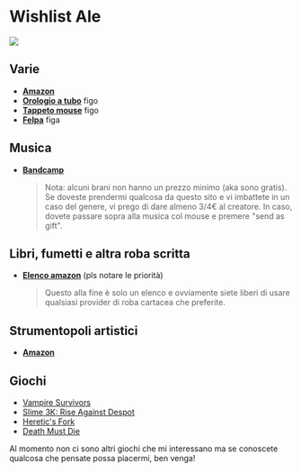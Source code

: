 # Wishlist Ale
![](/fighting-people-fighting.gif)

## Varie
- [**Amazon**](https://www.amazon.it/hz/wishlist/ls/163ZIKGBFYIVL/ref=nav_wishlist_lists_1?_encoding=UTF8&type=wishlist)
- [**Orologio a tubo**](https://www.etsy.com/it/listing/761876082/orologio-a-tubo-nixie-include-tubi-in-14?pro=1&frs=1&bes=1&sts=1) figo
- [**Tappeto mouse**](https://uwumarket.us/products/rev-dark-xl-mousepad?_pos=8&_sid=f095ffd0d&_ss=r) figo
- [**Felpa**](https://uwumarket.us/products/rev-streetwear-hoodie?_pos=5&_sid=f095ffd0d&_ss=r) figa

## Musica
- [**Bandcamp**](https://bandcamp.com/thirdhawk/wishlist)
  > Nota: alcuni brani non hanno un prezzo minimo (aka sono gratis). Se doveste prendermi qualcosa da  questo sito e vi imbattete in un caso del genere, vi prego di dare almeno 3/4€ al creatore. In caso, dovete passare sopra alla musica col mouse e premere "send as gift".

## Libri, fumetti e altra roba scritta
- [**Elenco amazon**](https://www.amazon.it/hz/wishlist/ls/239C4IOUIBK0L/) (pls notare le priorità)
  > Questo alla fine è solo un elenco e ovviamente siete liberi di usare qualsiasi provider di roba cartacea che preferite.

## Strumentopoli artistici
- [**Amazon**](https://www.amazon.it/hz/wishlist/ls/360PA7UAQ0F9Y)

## Giochi
- [Vampire Survivors](https://store.steampowered.com/app/1794680/Vampire_Survivors/)
- [Slime 3K: Rise Against Despot](https://store.steampowered.com/app/2348610/Slime_3K_Rise_Against_Despot/)
- [Heretic's Fork](https://store.steampowered.com/app/2181610/Heretics_Fork/)
- [Death Must Die](https://store.steampowered.com/app/2334730/Death_Must_Die/)
  
Al momento non ci sono altri giochi che mi interessano ma se conoscete qualcosa che pensate possa piacermi, ben venga!
